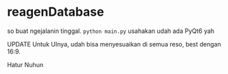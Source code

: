 # reagenDatabase
so buat ngejalanin tinggal. 
`python main.py`
usahakan udah ada PyQt6 yah

UPDATE
Untuk UInya, udah bisa menyesuaikan di semua reso, best dengan 16:9.

Hatur Nuhun
